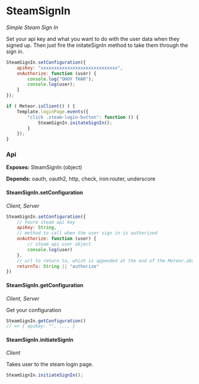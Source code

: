 # SteamSignIn

*Simple Steam Sign In*

Set your api key and what you want to do with the user data when they signed up. Then just fire the initateSignIn method to take them through the sign in.

```javascript
SteamSignIn.setConfiguration({
    apiKey: "xxxxxxxxxxxxxxxxxxxxxxxxxxxxx",
    onAuthorize: function (user) {
        console.log("OHOY THAR");
        console.log(user);
    }
});

if ( Meteor.isClient() ) {
    Template.loginPage.events({
        "click .steam-login-button": function () {
            SteamSignIn.initateSignIn();
        }
    });
}
```

### Api

**Exposes:** SteamSignIn (object)

**Depends:** oauth, oauth2, http, check, iron:router, underscore

#### SteamSignIn.setConfiguration

*Client, Server*

```javascript
SteamSignIn.setConfiguration({
    // Youre steam api key
    apiKey: String,
    // method to call when the user sign in is authorized
    onAuthorize: function (user) {
        // steam api user object
        console.log(user)
    },
    // url to return to, which is appended at the end of the Meteor.absoluteUr
    returnTo: String || "authorize"
})
```

#### SteamSignIn.getConfiguration

*Client, Server*

Get your configuration

```javascript
SteamSignIn.getConfiguration()
// => { apiKey: "", .... }
```

#### SteamSignIn.initiateSignIn

*Client*

Takes user to the steam login page.

```javascript
SteamSignIn.initiateSignIn();
```